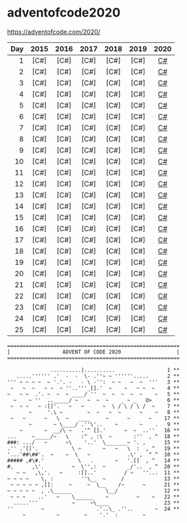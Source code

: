 # adventofcode2020
https://adventofcode.com/2020/



 Day | 2015 | 2016 | 2017 | 2018 | 2019 | 2020 |
| ---: | :---: | :---: | :---: | :---: | :---: | :---: |
| 1  | [C#] | [C#] | [C#] | [C#] | [C#] | [C#](day1.cs)  |
| 2  | [C#] | [C#] | [C#] | [C#] | [C#] | [C#](day2.cs)  |
| 3  | [C#] | [C#] | [C#] | [C#] | [C#] | [C#](day3.cs)  |
| 4  | [C#] | [C#] | [C#] | [C#] | [C#] | [C#](day4.cs)  |
| 5  | [C#] | [C#] | [C#] | [C#] | [C#] | [C#](day5.cs)  |
| 6  | [C#] | [C#] | [C#] | [C#] | [C#] | [C#](day6.cs)  |
| 7  | [C#] | [C#] | [C#] | [C#] | [C#] | [C#](day7.cs)  |
| 8  | [C#] | [C#] | [C#] | [C#] | [C#] | [C#](day8.cs)  |
| 9  | [C#] | [C#] | [C#] | [C#] | [C#] | [C#](day9.cs)  |
| 10 | [C#] | [C#] | [C#] | [C#] | [C#] | [C#](day10.cs) |
| 11 | [C#] | [C#] | [C#] | [C#] | [C#] | [C#](day11.cs) |
| 12 | [C#] | [C#] | [C#] | [C#] | [C#] | [C#](day12.cs) |
| 13 | [C#] | [C#] | [C#] | [C#] | [C#] | [C#](day13.cs) |
| 14 | [C#] | [C#] | [C#] | [C#] | [C#] | [C#](day14.cs) |
| 15 | [C#] | [C#] | [C#] | [C#] | [C#] | [C#](day15.cs) |
| 16 | [C#] | [C#] | [C#] | [C#] | [C#] | [C#](day16.cs) |
| 17 | [C#] | [C#] | [C#] | [C#] | [C#] | [C#](day17.cs) |
| 18 | [C#] | [C#] | [C#] | [C#] | [C#] | [C#](day18.cs) |
| 19 | [C#] | [C#] | [C#] | [C#] | [C#] | [C#](day19.cs) |
| 20 | [C#] | [C#] | [C#] | [C#] | [C#] | [C#](day20.cs) |
| 21 | [C#] | [C#] | [C#] | [C#] | [C#] | [C#](day21.cs) |
| 22 | [C#] | [C#] | [C#] | [C#] | [C#] | [C#](day22.cs) |
| 23 | [C#] | [C#] | [C#] | [C#] | [C#] | [C#](day23.cs) |
| 24 | [C#] | [C#] | [C#] | [C#] | [C#] | [C#](day24.cs) |
| 25 | [C#] | [C#] | [C#] | [C#] | [C#] | [C#](day25.cs) |



```
========================================================
|                 ADVENT OF CODE 2020                  |
========================================================

              ..........|..........                 1 **
   .....'''''' .'  -  -  \- .''~ ~ ''''''.....      2 **
''' ~ ~ ~ ~  ~ '.'. -   - \ -'':  ~ ~   ~  ~  '''   3 **
 ~   ~  ~   ~ ~  ~ ''..'''_[].'  ~    ~   ~ ~  ~    4 **
~   ~ ~  .'. ~  ~  ~ ____/ ''  ~  ~  ~  ~  ~    ~   5 **
  ~    ~ ''  .._____/ ~   ~  ~  ~    _ ~ _   O>     6 **
 ~  ~ ~   ~ :[]'.   ~   ~      ~  \ / \ / \ /  ~    7 **
       ~     '.\ ~        ~  ~   ~  ~      ~    ~   8 **
 ~   ~      ~   \  ~   ____     ~      ~      ~    17 **
       ~       ~ \____/ .''\'..    ~       ~    .   9 **
    ~       ~  __/\ ~   .'^ [].'      ~  ~  ..''   16 **
...     ~_____/~   \    :^ , :\  ~       :''  , ^  18 **
###: .../   ~      ~\    '..'  \_______~ '. ,      15 **
.'' .'[]'.           \ ~       ~   ~   \  :  , ^   19 **
'...'##\##'.  ~    ~  \   ~            .\' ,  ^ ^  10 **
##### ,#\#.'           \   .       ~   '.[]  , ^   14 **
#,      ,\'.         ~  \'',:  ~       _/'..  , ^  20 **
   ~ ~   ,\,'.   ~     :[]..'         / ~   ''...  11 **
~ ~ ~ ~    \, :         ''\__  ~     /             13 **
 ~ ~ ~ ~ ~ ,[]:     ~     ~  \__    /~      ~      21 **
~ ~ ~ ~ ~  , .\______           \__/               12 **
 ~ ~ ~    ..'   ~    \______    ~         ~    ~   22 **
  .....'''           ~     ~\____                  23 **
''         ~                 .'..\_ .''..       ~  24 **
     ~          ~        ~    '.'  :        ~
```
